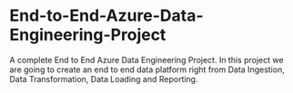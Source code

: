 # End-to-End-Azure-Data-Engineering-Project
A complete End to End Azure Data Engineering Project. In this project we are going to create an end to end data platform right from Data Ingestion, Data Transformation, Data Loading and Reporting. 
